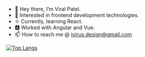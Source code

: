 - 👋 Hey there, I’m Viral Patel.
- 👀 Interested in frontend development technologies.
- ⚛️ Currently, learning React.
- 🅰️ Worked with Angular and Vue. 
- 📫 How to reach me @ ivirus.design@gmail.com

<!---
meviru/meviru is a ✨ special ✨ repository because its `README.md` (this file) appears on your GitHub profile.
You can click the Preview link to take a look at your changes.
--->

[![Top Langs](https://github-readme-stats.vercel.app/api/top-langs/?username=meviru&layout=compact&exclude_repo=meviru.github.io)](https://github.com/anuraghazra/github-readme-stats)
